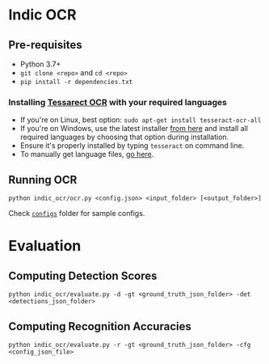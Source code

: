 # Indic OCR

## Pre-requisites

- Python 3.7+
- `git clone <repo>` and `cd <repo>`
- `pip install -r dependencies.txt`

### Installing [Tessarect OCR](https://github.com/tesseract-ocr/tesseract) with your required languages

- If you're on Linux, best option: `sudo apt-get install tesseract-ocr-all`
- If you're on Windows, use the latest installer [from here](https://github.com/tesseract-ocr/tessdoc/blob/master/Home.md#windows) and install all required languages by choosing that option during installation.
- Ensure it's properly installed by typing `tesseract` on command line.
- To manually get language files, [go here](https://github.com/tesseract-ocr/tessdoc/blob/master/Data-Files.md#updated-data-files-for-version-400-september-15-2017).

## Running OCR

```
python indic_ocr/ocr.py <config.json> <input_folder> [<output_folder>]
```

Check [`configs`](/configs/) folder for sample configs.

# Evaluation

## Computing Detection Scores

```
python indic_ocr/evaluate.py -d -gt <ground_truth_json_folder> -det <detections_json_folder>
```

## Computing Recognition Accuracies

```
python indic_ocr/evaluate.py -r -gt <ground_truth_json_folder> -cfg <config_json_file>
```
